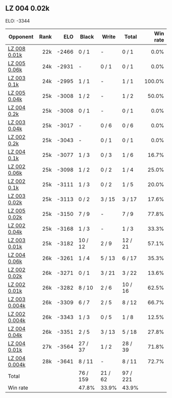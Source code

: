## LZ 004 0.02k ##

ELO: -3344

Opponent | Rank | ELO | Black | Write | Total | Win rate
---------|-----:|----:|-------|-------|-------|-------:
[LZ 008 0.01k](LZ%20008%200.01k.md) | 22k | -2466 | 0 / 1 | - | 0 / 1 | 0.0%
[LZ 005 0.06k](LZ%20005%200.06k.md) | 24k | -2931 | - | 0 / 1 | 0 / 1 | 0.0%
[LZ 003 0.1k](LZ%20003%200.1k.md) | 24k | -2995 | 1 / 1 | - | 1 / 1 | 100.0%
[LZ 005 0.04k](LZ%20005%200.04k.md) | 25k | -3008 | 1 / 2 | - | 1 / 2 | 50.0%
[LZ 004 0.2k](LZ%20004%200.2k.md) | 25k | -3008 | 0 / 1 | - | 0 / 1 | 0.0%
[LZ 003 0.04k](LZ%20003%200.04k.md) | 25k | -3017 | - | 0 / 6 | 0 / 6 | 0.0%
[LZ 002 0.2k](LZ%20002%200.2k.md) | 25k | -3043 | - | 0 / 1 | 0 / 1 | 0.0%
[LZ 004 0.1k](LZ%20004%200.1k.md) | 25k | -3077 | 1 / 3 | 0 / 3 | 1 / 6 | 16.7%
[LZ 002 0.06k](LZ%20002%200.06k.md) | 25k | -3098 | 1 / 2 | 0 / 2 | 1 / 4 | 25.0%
[LZ 002 0.1k](LZ%20002%200.1k.md) | 25k | -3111 | 1 / 3 | 0 / 2 | 1 / 5 | 20.0%
[LZ 003 0.02k](LZ%20003%200.02k.md) | 25k | -3113 | 0 / 2 | 3 / 15 | 3 / 17 | 17.6%
[LZ 005 0.02k](LZ%20005%200.02k.md) | 25k | -3150 | 7 / 9 | - | 7 / 9 | 77.8%
[LZ 002 0.04k](LZ%20002%200.04k.md) | 25k | -3168 | 1 / 3 | - | 1 / 3 | 33.3%
[LZ 003 0.01k](LZ%20003%200.01k.md) | 25k | -3182 | 10 / 12 | 2 / 9 | 12 / 21 | 57.1%
[LZ 004 0.06k](LZ%20004%200.06k.md) | 26k | -3261 | 1 / 4 | 5 / 13 | 6 / 17 | 35.3%
[LZ 002 0.02k](LZ%20002%200.02k.md) | 26k | -3271 | 0 / 1 | 3 / 21 | 3 / 22 | 13.6%
[LZ 002 0.01k](LZ%20002%200.01k.md) | 26k | -3282 | 8 / 10 | 2 / 6 | 10 / 16 | 62.5%
[LZ 003 0.004k](LZ%20003%200.004k.md) | 26k | -3309 | 6 / 7 | 2 / 5 | 8 / 12 | 66.7%
[LZ 002 0.004k](LZ%20002%200.004k.md) | 26k | -3343 | 1 / 3 | 0 / 5 | 1 / 8 | 12.5%
[LZ 004 0.04k](LZ%20004%200.04k.md) | 26k | -3351 | 2 / 5 | 3 / 13 | 5 / 18 | 27.8%
[LZ 004 0.01k](LZ%20004%200.01k.md) | 27k | -3564 | 27 / 37 | 1 / 2 | 28 / 39 | 71.8%
[LZ 004 0.004k](LZ%20004%200.004k.md) | 28k | -3641 | 8 / 11 | - | 8 / 11 | 72.7%
Total | | | 76 / 159 | 21 / 62 | 97 / 221 | 
Win rate| | | 47.8% | 33.9% | 43.9% | 
